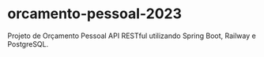 # orcamento-pessoal-2023
Projeto de Orçamento Pessoal API RESTful utilizando Spring Boot, Railway e PostgreSQL.
